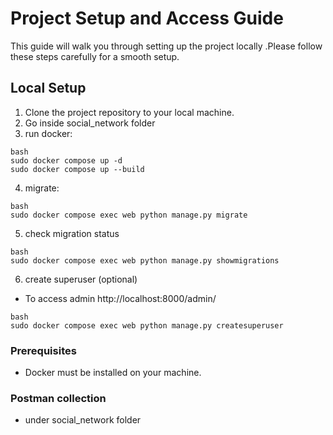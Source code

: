 # Project Setup and Access Guide

This guide will walk you through setting up the project locally .Please follow these steps carefully for a smooth setup.

## Local Setup

1. Clone the project repository to your local machine.
2. Go inside social_network folder
3. run docker:
```
bash
sudo docker compose up -d
sudo docker compose up --build 
```
4. migrate:
```
bash
sudo docker compose exec web python manage.py migrate
```
5. check migration status
```
bash
sudo docker compose exec web python manage.py showmigrations
```
6. create superuser (optional)
- To access admin
http://localhost:8000/admin/
```
bash
sudo docker compose exec web python manage.py createsuperuser
```

### Prerequisites

- Docker must be installed on your machine.

### Postman collection

- under social_network folder
